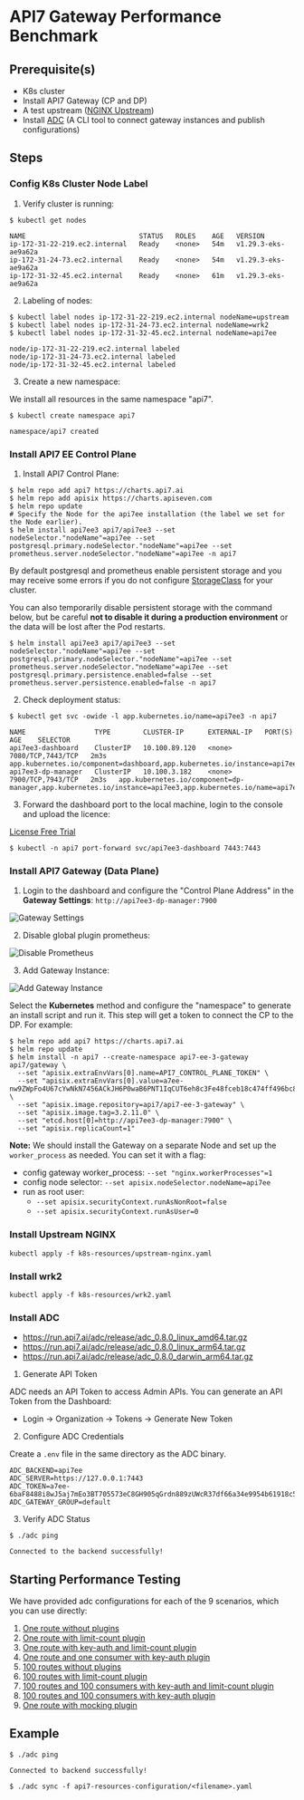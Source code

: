 # API7 Gateway Performance Benchmark

## Prerequisite(s)

- K8s cluster
- Install API7 Gateway (CP and DP) 
- A test upstream ([NGINX Upstream](./k8s-resources/upstream-nginx.yaml))
- Install [ADC](https://docs.api7.ai/enterprise/best-practices/devops-adc#adc-introduction) (A CLI tool to connect gateway instances and publish configurations)

## Steps

### Config K8s Cluster Node Label

1. Verify cluster is running:

```
$ kubectl get nodes

NAME                            STATUS   ROLES    AGE   VERSION
ip-172-31-22-219.ec2.internal   Ready    <none>   54m   v1.29.3-eks-ae9a62a
ip-172-31-24-73.ec2.internal    Ready    <none>   54m   v1.29.3-eks-ae9a62a
ip-172-31-32-45.ec2.internal    Ready    <none>   61m   v1.29.3-eks-ae9a62a
```

2. Labeling of nodes:

```
$ kubectl label nodes ip-172-31-22-219.ec2.internal nodeName=upstream
$ kubectl label nodes ip-172-31-24-73.ec2.internal nodeName=wrk2
$ kubectl label nodes ip-172-31-32-45.ec2.internal nodeName=api7ee

node/ip-172-31-22-219.ec2.internal labeled
node/ip-172-31-24-73.ec2.internal labeled
node/ip-172-31-32-45.ec2.internal labeled
```

3. Create a new namespace:

We install all resources in the same namespace "api7".

```
$ kubectl create namespace api7

namespace/api7 created
```

### Install API7 EE Control Plane

1. Install API7 Control Plane:

```
$ helm repo add api7 https://charts.api7.ai            
$ helm repo add apisix https://charts.apiseven.com
$ helm repo update
# Specify the Node for the api7ee installation (the label we set for the Node earlier).
$ helm install api7ee3 api7/api7ee3 --set nodeSelector."nodeName"=api7ee --set postgresql.primary.nodeSelector."nodeName"=api7ee --set prometheus.server.nodeSelector."nodeName"=api7ee -n api7
```

By default postgresql and prometheus enable persistent storage and you may receive some errors if you do not configure [StorageClass](https://kubernetes.io/docs/concepts/storage/persistent-volumes/#dynamic) for your cluster. 

You can also temporarily disable persistent storage with the command below, but be careful **not to disable it during a production environment** or the data will be lost after the Pod restarts.

```
$ helm install api7ee3 api7/api7ee3 --set nodeSelector."nodeName"=api7ee --set postgresql.primary.nodeSelector."nodeName"=api7ee --set prometheus.server.nodeSelector."nodeName"=api7ee --set postgresql.primary.persistence.enabled=false --set prometheus.server.persistence.enabled=false -n api7
```

2. Check deployment status:

```
$ kubectl get svc -owide -l app.kubernetes.io/name=api7ee3 -n api7

NAME                 TYPE        CLUSTER-IP      EXTERNAL-IP   PORT(S)             AGE    SELECTOR
api7ee3-dashboard    ClusterIP   10.100.89.120   <none>        7080/TCP,7443/TCP   2m3s   app.kubernetes.io/component=dashboard,app.kubernetes.io/instance=api7ee3,app.kubernetes.io/name=api7ee3
api7ee3-dp-manager   ClusterIP   10.100.3.182    <none>        7900/TCP,7943/TCP   2m3s   app.kubernetes.io/component=dp-manager,app.kubernetes.io/instance=api7ee3,app.kubernetes.io/name=api7ee3
```

3. Forward the dashboard port to the local machine, login to the console and upload the licence:

[License Free Trial](https://api7.ai/try?product=enterprise)

```
$ kubectl -n api7 port-forward svc/api7ee3-dashboard 7443:7443
```

### Install API7 Gateway (Data Plane)

1. Login to the dashboard and configure the "Control Plane Address" in the **Gateway Settings**: `http://api7ee3-dp-manager:7900`

![Gateway Settings](https://static.apiseven.com/uploads/2024/05/13/S5O8D2XJ_gateway-settings.jpeg)

2. Disable global plugin prometheus:

![Disable Prometheus](https://static.apiseven.com/uploads/2024/05/13/2XUKYxfv_disable-prometheus.jpeg)

3. Add Gateway Instance:

![Add Gateway Instance](https://static.apiseven.com/uploads/2024/05/13/mb3sy7wc_add-gateway-instance.jpeg)

Select the **Kubernetes** method and configure the "namespace" to generate an install script and run it. This step will get a token to connect the CP to the DP. For example:

```
$ helm repo add api7 https://charts.api7.ai
$ helm repo update
$ helm install -n api7 --create-namespace api7-ee-3-gateway api7/gateway \
  --set "apisix.extraEnvVars[0].name=API7_CONTROL_PLANE_TOKEN" \
  --set "apisix.extraEnvVars[0].value=a7ee-nw9ZWpFo4U67cYwNkN7456ACkJH6P0waB6PNT1IqCUT6eh8c3Fe48fceb18c474ff496bc8913140c6cec" \
  --set "apisix.image.repository=api7/api7-ee-3-gateway" \
  --set "apisix.image.tag=3.2.11.0" \
  --set "etcd.host[0]=http://api7ee3-dp-manager:7900" \
  --set "apisix.replicaCount=1"
```

**Note:** We should install the Gateway on a separate Node and set up the `worker_process` as needed. You can set it with a flag:
- config gateway worker_process: `--set "nginx.workerProcesses"=1`
- config node selector: `--set apisix.nodeSelector.nodeName=api7ee`
- run as root user:
  - `--set apisix.securityContext.runAsNonRoot=false`
  - `--set apisix.securityContext.runAsUser=0`

### Install Upstream NGINX

```
kubectl apply -f k8s-resources/upstream-nginx.yaml
```

### Install wrk2

```
kubectl apply -f k8s-resources/wrk2.yaml
```

### Install ADC

- https://run.api7.ai/adc/release/adc_0.8.0_linux_amd64.tar.gz
- https://run.api7.ai/adc/release/adc_0.8.0_linux_arm64.tar.gz
- https://run.api7.ai/adc/release/adc_0.8.0_darwin_arm64.tar.gz

1. Generate API Token

ADC needs an API Token to access Admin APIs. You can generate an API Token from the Dashboard:

- Login -> Organization -> Tokens -> Generate New Token

2. Configure ADC Credentials

Create a `.env` file in the same directory as the ADC binary.

```
ADC_BACKEND=api7ee
ADC_SERVER=https://127.0.0.1:7443
ADC_TOKEN=a7ee-6baF8488i8wJ5aj7mEo3BT705573eC8GH905qGrdn889zUWcR37df66a34e9954b61918c5dfd13abce3e
ADC_GATEWAY_GROUP=default
```

3. Verify ADC Status

```
$ ./adc ping

Connected to the backend successfully!
```

## Starting Performance Testing

We have provided adc configurations for each of the 9 scenarios, which you can use directly:

1. [One route without plugins](./api7-resources-configuration/1-one-route-without-plugin.yaml)
2. [One route with limit-count plugin](./api7-resources-configuration/2-one-route-with-limit-count.yaml)
3. [One route with key-auth and limit-count plugin](./api7-resources-configuration/3-one-route-with-key-auth-and-limit-count.yaml)
4. [One route and one consumer with key-auth plugin](./api7-resources-configuration/4-one-route-with-key-auth.yaml)
5. [100 routes without plugins](./api7-resources-configuration/5-100-route-without-plugin.yaml)
6. [100 routes with limit-count plugin](./api7-resources-configuration/6-100-route-with-limit-count.yaml)
7. [100 routes and 100 consumers with key-auth and limit-count plugin](./api7-resources-configuration/7-100-route-and-consumer-with-key-auth-limit-count.yaml)
8. [100 routes and 100 consumers with key-auth plugin](./api7-resources-configuration/8-100-route-and-consumer-with-key-auth.yaml)
9. [One route with mocking plugin](./api7-resources-configuration/9-one-route-with-mocking.yaml)

## Example

```
$ ./adc ping

Connected to backend successfully!

$ ./adc sync -f api7-resources-configuration/<filename>.yaml
```
